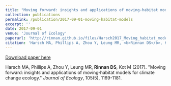 ```yaml
---
title: "Moving forward: insights and applications of moving‐habitat models for climate change ecology"
collection: publications
permalink: /publication/2017-09-01-moving-habitat-models
excerpt: ''
date: 2017-09-01
venue: 'Journal of Ecology'
paperurl: 'http://rinnan.github.io/files/Harsch2017_Moving_habitat_models.pdf'
citation: 'Harsch MA, Phillips A, Zhou Y, Leung MR, <b>Rinnan DS</b>, Kot M (2017). "Moving forward: insights and applications of moving‐habitat models for climate change ecology." <i>Journal of Ecology</i>, 105(5), 1169-1181.'
---
```


[Download paper here](http://academicpages.github.io/files/Harsch2017_Moving_habitat_models.pdf)

Harsch MA, Phillips A, Zhou Y, Leung MR, <b>Rinnan DS</b>, Kot M (2017). "Moving forward: insights and applications of moving‐habitat models for climate change ecology." <i>Journal of Ecology</i>, 105(5), 1169-1181. 